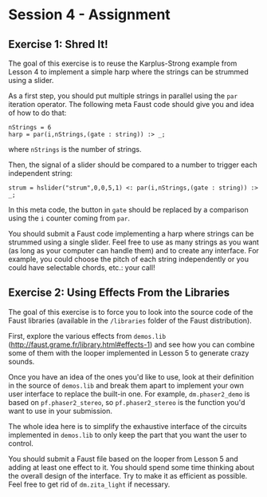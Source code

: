 # Session 4 - Assignment

## Exercise 1: Shred It!

The goal of this exercise is to reuse the Karplus-Strong example from Lesson 4 
to implement a simple harp where the strings can be strummed using a slider.

As a first step, you should put multiple strings in parallel using the `par`
iteration operator. The following meta Faust code should give you and idea of
how to do that:

```
nStrings = 6
harp = par(i,nStrings,(gate : string)) :> _;
```

where `nStrings` is the number of strings.

Then, the signal of a slider should be compared to a number to trigger each
independent string:

```
strum = hslider("strum",0,0,5,1) <: par(i,nStrings,(gate : string)) :> _;
```

In this meta code, the button in `gate` should be replaced by a comparison
using the `i` counter coming from `par`.

You should submit a Faust code implementing a harp where strings can be 
strummed using a single slider. Feel free to use as many strings as you want
(as long as your computer can handle them) and to create any interface. For
example, you could choose the pitch of each string independently or you could
have selectable chords, etc.: your call!

## Exercise 2: Using Effects From the Libraries

The goal of this exercise is to force you to look into the source code of the
Faust libraries (available in the `/libraries` folder of the Faust 
distribution).

First, explore the various effects from `demos.lib` 
(<http://faust.grame.fr/library.html#effects-1>) and see how you can combine
some of them with the looper implemented in Lesson 5 to generate crazy sounds.

Once you have an idea of the ones you'd like to use, look at their definition
in the source of `demos.lib` and break them apart to implement your own
user interface to replace the built-in one. For example, `dm.phaser2_demo`
is based on `pf.phaser2_stereo`, so `pf.phaser2_stereo` is the function you'd
want to use in your submission.

The whole idea here is to simplify the exhaustive interface of the circuits
implemented in `demos.lib` to only keep the part that you want the user to
control.

You should submit a Faust file based on the looper from Lesson 5 and adding
at least one effect to it. You should spend some time thinking about the 
overall design of the interface. Try to make it as efficient as possible.
Feel free to get rid of `dm.zita_light` if necessary.




